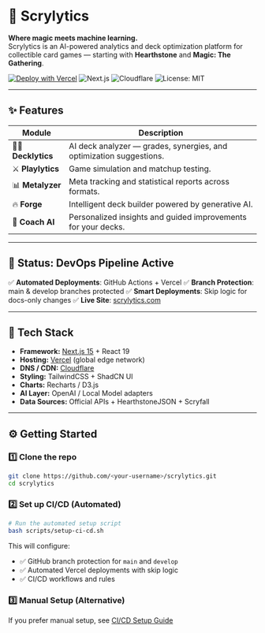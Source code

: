 # 🔮 Scrylytics

**Where magic meets machine learning.**  
Scrylytics is an AI-powered analytics and deck optimization platform for collectible card games — starting with **Hearthstone** and **Magic: The Gathering**.

[![Deploy with Vercel](https://vercel.com/button)](https://vercel.com/new)
![Next.js](https://img.shields.io/badge/Next.js-15-black?logo=next.js)
![Cloudflare](https://img.shields.io/badge/Cloudflare-CDN-orange?logo=cloudflare)
![License: MIT](https://img.shields.io/badge/License-MIT-green.svg)

---

## ✨ Features

| Module | Description |
|---------|-------------|
| 🧙‍♂️ **Decklytics** | AI deck analyzer — grades, synergies, and optimization suggestions. |
| ⚔️ **Playlytics** | Game simulation and matchup testing. |
| 📊 **Metalyzer** | Meta tracking and statistical reports across formats. |
| 🔥 **Forge** | Intelligent deck builder powered by generative AI. |
| 🤖 **Coach AI** | Personalized insights and guided improvements for your decks. |

---

## 🚀 **Status: DevOps Pipeline Active**

✅ **Automated Deployments**: GitHub Actions + Vercel
✅ **Branch Protection**: main & develop branches protected
✅ **Smart Deployments**: Skip logic for docs-only changes
✅ **Live Site**: [scrylytics.com](https://www.scrylytics.com)

---

## 🧱 Tech Stack

- **Framework:** [Next.js 15](https://nextjs.org) + React 19  
- **Hosting:** [Vercel](https://vercel.com) (global edge network)  
- **DNS / CDN:** [Cloudflare](https://cloudflare.com)  
- **Styling:** TailwindCSS + ShadCN UI  
- **Charts:** Recharts / D3.js  
- **AI Layer:** OpenAI / Local Model adapters  
- **Data Sources:** Official APIs + HearthstoneJSON + Scryfall  

---

## ⚙️ Getting Started

### 1️⃣ Clone the repo
```bash
git clone https://github.com/<your-username>/scrylytics.git
cd scrylytics
```

### 2️⃣ Set up CI/CD (Automated)
```bash
# Run the automated setup script
bash scripts/setup-ci-cd.sh
```

This will configure:
- ✅ GitHub branch protection for `main` and `develop`
- ✅ Automated Vercel deployments with skip logic
- ✅ CI/CD workflows and rules

### 3️⃣ Manual Setup (Alternative)
If you prefer manual setup, see [CI/CD Setup Guide](docs/ci-cd-setup.md)
